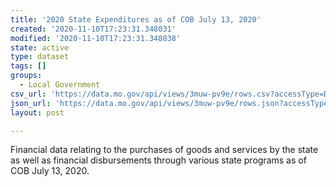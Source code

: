 ```yaml
---
title: '2020 State Expenditures as of COB July 13, 2020'
created: '2020-11-10T17:23:31.348031'
modified: '2020-11-10T17:23:31.348038'
state: active
type: dataset
tags: []
groups:
  - Local Government
csv_url: 'https://data.mo.gov/api/views/3muw-pv9e/rows.csv?accessType=DOWNLOAD'
json_url: 'https://data.mo.gov/api/views/3muw-pv9e/rows.json?accessType=DOWNLOAD'
layout: post

---
```

Financial data relating to the purchases of goods and services by the state as well as financial disbursements through various state programs as of COB July 13, 2020.
